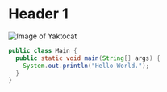 # Header 1

![Image of Yaktocat](https://octodex.github.com/images/yaktocat.png)

``` java
public class Main {
  public static void main(String[] args) {
    System.out.println("Hello World.");
  }
}
```
